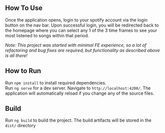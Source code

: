 ## How To Use
Once the application opens, login to your spotify account via the login button on the nav bar. Upon successful login, you will be redirected back to the homepage where you can select any 1 of the 3 time frames to see your most listened to songs within that period.

*Note: This project was started with minimal FE experience, so a lot of refactoring and bug fixes are required, but functionality as described above is all there!*

## How to Run
Run `npm install` to install required dependencies.
<br>
Run `ng serve` for a dev server. Navigate to `http://localhost:4200/`. The application will automatically reload if you change any of the source files.

## Build

Run `ng build` to build the project. The build artifacts will be stored in the `dist/` directory
